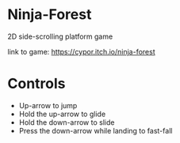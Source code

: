 # Ninja-Forest

2D side-scrolling platform game

link to game:
https://cypor.itch.io/ninja-forest

# Controls

- Up-arrow to jump
- Hold the up-arrow to glide
- Hold the down-arrow to slide
- Press the down-arrow while landing to fast-fall
